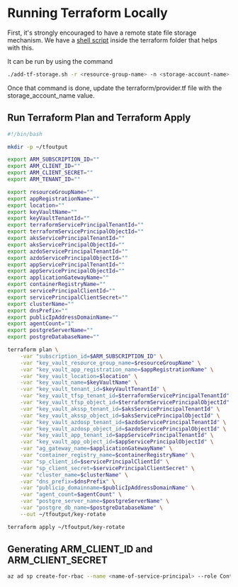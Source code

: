 # Running Terraform Locally

First, it's strongly encouraged to have a remote state file storage mechanism. We have a [shell script](https://github.com/jwendl/aks-postgre-keyrotation/raw/master/PostGreKeyRotation/Deployment/terraform/add-tf-storage.sh) inside the terraform folder that helps with this.

It can be run by using the command

``` bash
./add-tf-storage.sh -r <resource-group-name> -n <storage-account-name> -l <region-in-azure>
```

Once that command is done, update the terraform/provider.tf file with the storage_account_name value.

## Run Terraform Plan and Terraform Apply

``` bash
#!/bin/bash

mkdir -p ~/tfoutput

export ARM_SUBSCRIPTION_ID=""
export ARM_CLIENT_ID=""
export ARM_CLIENT_SECRET=""
export ARM_TENANT_ID=""

export resourceGroupName=""
export appRegistrationName=""
export location=""
export keyVaultName=""
export keyVaultTenantId=""
export terraformServicePrincipalTenantId=""
export terraformServicePrincipalObjectId=""
export aksServicePrincipalTenantId=""
export aksServicePrincipalObjectId=""
export azdoServicePrincipalTenantId=""
export azdoServicePrincipalObjectId=""
export appServicePrincipalTenantId=""
export appServicePrincipalObjectId=""
export applicationGatewayName=""
export containerRegistryName=""
export servicePrincipalClientId=""
export servicePrincipalClientSecret=""
export clusterName=""
export dnsPrefix=""
export publicIpAddressDomainName=""
export agentCount="1"
export postgreServerName=""
export postgreDatabaseName=""

terraform plan \
    -var "subscription_id=$ARM_SUBSCRIPTION_ID" \
    -var "key_vault_resource_group_name=$resourceGroupName" \
    -var "key_vault_app_registration_name=$appRegistrationName" \
    -var "key_vault_location=$location" \
    -var "key_vault_name=$keyVaultName" \
    -var "key_vault_tenant_id=$keyVaultTenantId" \
    -var "key_vault_tfsp_tenant_id=$terraformServicePrincipalTenantId" \
    -var "key_vault_tfsp_object_id=$terraformServicePrincipalObjectId" \
    -var "key_vault_akssp_tenant_id=$aksServicePrincipalTenantId" \
    -var "key_vault_akssp_object_id=$aksServicePrincipalObjectId" \
    -var "key_vault_azdosp_tenant_id=$azdoServicePrincipalTenantId" \
    -var "key_vault_azdosp_object_id=$azdoServicePrincipalObjectId" \
    -var "key_vault_app_tenant_id=$appServicePrincipalTenantId" \
    -var "key_vault_app_object_id=$appServicePrincipalObjectId" \
    -var "ag_gateway_name=$applicationGatewayName" \
    -var "container_registry_name=$containerRegistryName" \
    -var "sp_client_id=$servicePrincipalClientId" \
    -var "sp_client_secret=$servicePrincipalClientSecret" \
    -var "cluster_name=$clusterName" \
    -var "dns_prefix=$dnsPrefix" \
    -var "publicip_domainname=$publicIpAddressDomainName" \
    -var "agent_count=$agentCount" \
    -var "postgre_server_name=$postgreServerName" \
    -var "postgre_db_name=$postgreDatabaseName" \
    --out ~/tfoutput/key-rotate

terraform apply ~/tfoutput/key-rotate
```

## Generating ARM_CLIENT_ID and ARM_CLIENT_SECRET

``` bash
az ad sp create-for-rbac --name <name-of-service-principal> --role Contributor --scope /subscriptions/<subscription-id>
```
